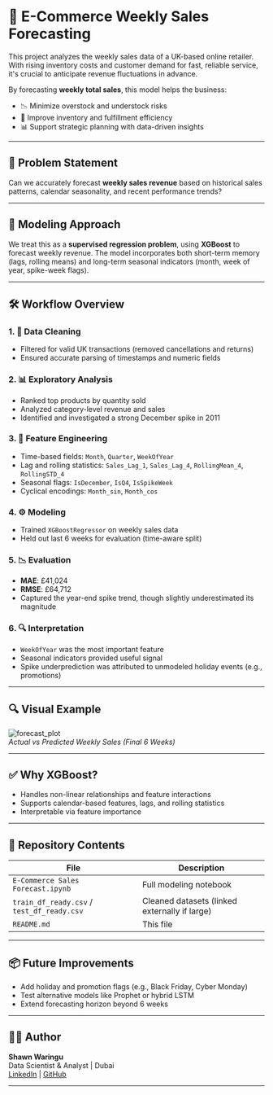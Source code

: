 # 🛒 E-Commerce Weekly Sales Forecasting

This project analyzes the weekly sales data of a UK-based online retailer. With rising inventory costs and customer demand for fast, reliable service, it's crucial to anticipate revenue fluctuations in advance.

By forecasting **weekly total sales**, this model helps the business:

- 📉 Minimize overstock and understock risks  
- 🚚 Improve inventory and fulfillment efficiency  
- 📊 Support strategic planning with data-driven insights  

---

## 📌 Problem Statement

Can we accurately forecast **weekly sales revenue** based on historical sales patterns, calendar seasonality, and recent performance trends?

---

## 🧠 Modeling Approach

We treat this as a **supervised regression problem**, using **XGBoost** to forecast weekly revenue. The model incorporates both short-term memory (lags, rolling means) and long-term seasonal indicators (month, week of year, spike-week flags).

---

## 🛠️ Workflow Overview

### 1. 🧹 Data Cleaning
- Filtered for valid UK transactions (removed cancellations and returns)
- Ensured accurate parsing of timestamps and numeric fields

### 2. 📊 Exploratory Analysis
- Ranked top products by quantity sold
- Analyzed category-level revenue and sales
- Identified and investigated a strong December spike in 2011

### 3. 📆 Feature Engineering
- Time-based fields: `Month`, `Quarter`, `WeekOfYear`
- Lag and rolling statistics: `Sales_Lag_1`, `Sales_Lag_4`, `RollingMean_4`, `RollingSTD_4`
- Seasonal flags: `IsDecember`, `IsQ4`, `IsSpikeWeek`
- Cyclical encodings: `Month_sin`, `Month_cos`

### 4. ⚙️ Modeling
- Trained `XGBoostRegressor` on weekly sales data
- Held out last 6 weeks for evaluation (time-aware split)

### 5. 📉 Evaluation
- **MAE**: £41,024  
- **RMSE**: £64,712  
- Captured the year-end spike trend, though slightly underestimated its magnitude

### 6. 🔍 Interpretation
- `WeekOfYear` was the most important feature
- Seasonal indicators provided useful signal
- Spike underprediction was attributed to unmodeled holiday events (e.g., promotions)

---

## 🔍 Visual Example

![forecast_plot](your_plot_here.png)  
*Actual vs Predicted Weekly Sales (Final 6 Weeks)*

---

## ✅ Why XGBoost?

- Handles non-linear relationships and feature interactions
- Supports calendar-based features, lags, and rolling statistics
- Interpretable via feature importance

---

## 📂 Repository Contents

| File | Description |
|------|-------------|
| `E-Commerce Sales Forecast.ipynb` | Full modeling notebook |
| `train_df_ready.csv` / `test_df_ready.csv` | Cleaned datasets (linked externally if large) |
| `README.md` | This file |

---

## 📦 Future Improvements

- Add holiday and promotion flags (e.g., Black Friday, Cyber Monday)
- Test alternative models like Prophet or hybrid LSTM
- Extend forecasting horizon beyond 6 weeks

---

## 👨‍💻 Author

**Shawn Waringu**  
Data Scientist & Analyst | Dubai  
[LinkedIn](https://www.linkedin.com/in/shawn-chege-856048312) | [GitHub](https://github.com/your-handle)

---

